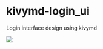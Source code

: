 # kivymd-login_ui
Login interface design using kivymd





<img src = 'https://raw.githubusercontent.com/muntazir-halim/kivymd-login_ui/main/Img%20-github/Ui.jpg' ></img>
